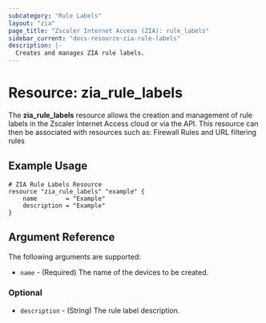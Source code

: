 ```yaml
---
subcategory: "Rule Labels"
layout: "zia"
page_title: "Zscaler Internet Access (ZIA): rule_labels"
sidebar_current: "docs-resource-zia-rule-labels"
description: |-
  Creates and manages ZIA rule labels.
---
```



# Resource: zia_rule_labels

The **zia_rule_labels** resource allows the creation and management of rule labels in the Zscaler Internet Access cloud or via the API. This resource can then be associated with resources such as: Firewall Rules and URL filtering rules

## Example Usage

```hcl
# ZIA Rule Labels Resource
resource "zia_rule_labels" "example" {
    name        = "Example"
    description = "Example"
}
```

## Argument Reference

The following arguments are supported:

* `name` - (Required) The name of the devices to be created.

### Optional

* `description` - (String) The rule label description.
